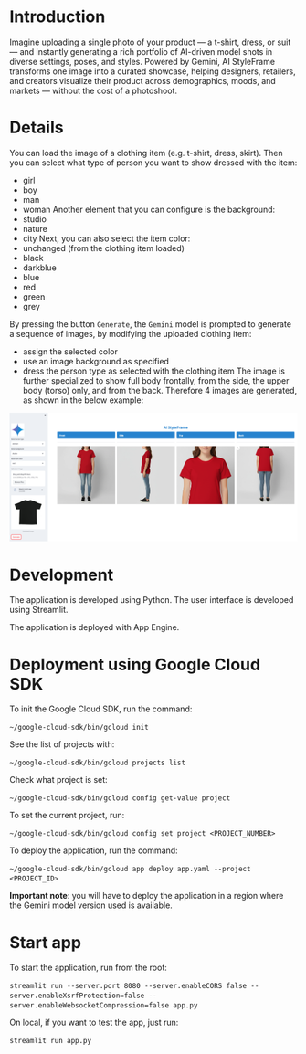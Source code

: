 # Introduction  

Imagine uploading a single photo of your product — a t-shirt, dress, or suit — and instantly generating a rich portfolio of AI-driven model shots in diverse settings, poses, and styles. Powered by Gemini, AI StyleFrame transforms one image into a curated showcase, helping designers, retailers, and creators visualize their product across demographics, moods, and markets — without the cost of a photoshoot.

# Details

You can load the image of a clothing item (e.g. t-shirt, dress, skirt). Then you can select what type of person you want to show dressed with the item:
- girl
- boy
- man
- woman
Another element that you can configure is the background:
- studio
- nature
- city
Next, you can also select the item color:
- unchanged (from the clothing item loaded)
- black
- darkblue
- blue
- red
- green
- grey

By pressing the button `Generate`, the `Gemini` model is prompted to generate a sequence of images, by modifying the uploaded clothing item:
- assign the selected color
- use an image background as specified
- dress the person type as selected with the clothing item
The image is further specialized to show full body frontally, from the side, the upper body (torso) only, and from the back. Therefore 4 images are generated, as shown in the below example:

![](images/ai-style-frame.png)

# Development 

The application is developed using Python. The user interface is developed using Streamlit.  

The application is deployed with App Engine.


# Deployment using Google Cloud SDK


To init the Google Cloud SDK, run the command:

```~/google-cloud-sdk/bin/gcloud init```

See the list of projects with:

```~/google-cloud-sdk/bin/gcloud projects list```

Check what project is set:

```~/google-cloud-sdk/bin/gcloud config get-value project```


To set the current project, run:

```~/google-cloud-sdk/bin/gcloud config set project <PROJECT_NUMBER>```


To deploy  the application, run the command:

```~/google-cloud-sdk/bin/gcloud app deploy app.yaml --project <PROJECT_ID>```

**Important note**: you will have to deploy the application in a region where the Gemini model version used is available.

# Start app

To start the application, run from the root:

```streamlit run --server.port 8080 --server.enableCORS false --server.enableXsrfProtection=false --server.enableWebsocketCompression=false app.py```

On local, if you want to test the app, just run:

```streamlit run app.py```